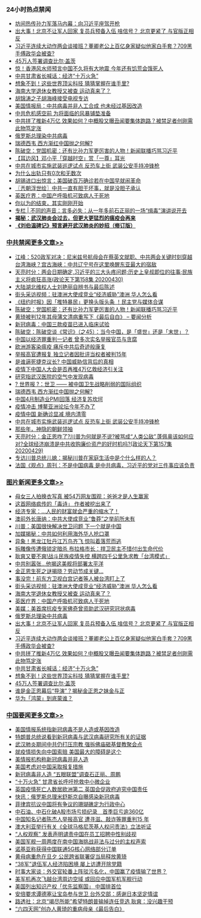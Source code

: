<div class="catlist">
<h3>24小时热点禁闻</h3>
<ul>
<li><a href="https://github.com/fqnews/bnews/blob/master/comments/20200430/1321507.md">坊间热传孙力军落马内幕：向习近平座驾开枪</a></li>
<li><a href="https://github.com/fqnews/bnews/blob/master/topimagenews/20200430/1321531.md">出大事！北京不让军人回家 复员兵预备入伍 啥信号？ 北京更紧了 与官版正相反</a></li>
<li><a href="https://github.com/fqnews/bnews/blob/master/topimagenews/20200430/1321474.md">习近平连续大动作两会谈接班？董卿老公上百亿身家疑似他家白手套？709黑手傅政华会被查?</a></li>
<li><a href="https://github.com/fqnews/bnews/blob/master/topimagenews/20200430/1321426.md">45万人签署调查比尔·盖茨</a></li>
<li><a href="https://github.com/fqnews/bnews/blob/master/comments/20200430/1321410.md">惊！香港风水师预言中国不久将有大地震 今年还有饥荒会饿死人</a></li>
<li><a href="https://github.com/fqnews/bnews/blob/master/topimagenews/20200430/1321430.md">中共甘肃省长喊话：经济“十万火急”</a></li>
<li><a href="https://github.com/fqnews/bnews/blob/master/topimagenews/20200430/1321429.md">想象不到！这些世界顶尖科技 猜猜掌握在谁手里?</a></li>
<li><a href="https://github.com/fqnews/bnews/blob/master/topimagenews/20200501/1321684.md">海南大学退休女教授又被查 运动真来了？</a></li>
<li><a href="https://github.com/fqnews/bnews/blob/master/baitai/20200430/1321482.md">胡锦涛之子胡海峰接受电视专访</a></li>
<li><a href="https://github.com/fqnews/bnews/blob/master/comments/20200501/1321693.md">美国情报局：中共病毒并非人工合成 也未经过基因改造</a></li>
<li><a href="https://github.com/fqnews/bnews/blob/master/baitai/20200430/1321564.md">中共危机感空前 为将面临的风暴铺垫准备</a></li>
<li><a href="https://github.com/fqnews/bnews/blob/master/topimagenews/20200430/1321445.md">中共拼了推新4万亿 效果如何？中概股又曝丑闻要集体跑路？被禁足者创刚需 此物笃定涨</a></li>
<li><a href="https://github.com/fqnews/bnews/blob/master/topimagenews/20200501/1321667.md">俄罗斯总理染中共病毒</a></li>
<li><a href="https://github.com/fqnews/bnews/blob/master/cbnews/20200430/1321487.md">瑞德西韦 西方渐红中国抛之何解?</a></li>
<li><a href="https://github.com/fqnews/bnews/blob/master/cbnews/20200501/1321698.md">陈破空：党国机密：还有比孙力军更厉害的人物！新闻联播巧骂习近平 </a></li>
<li><a href="https://github.com/fqnews/bnews/blob/master/headline/20200430/1321494.md">【耳边风】邓小平「穿越时空」赏「一尊」耳光</a></li>
<li><a href="https://github.com/fqnews/bnews/blob/master/cbnews/20200430/1321431.md">中共在城市实施武装巡逻试点 反恐车上街 武装公安手持冲锋枪</a></li>
<li><a href="https://github.com/fqnews/bnews/blob/master/lifebaike/20200501/1321677.md">为什么出轨只有0次和无数次</a></li>
<li><a href="https://github.com/fqnews/bnews/blob/master/worldnews/usa/20200430/1321459.md">胡锡进口出惊言：美国破百万确诊若在中国早就闹革命</a></li>
<li><a href="https://github.com/fqnews/bnews/blob/master/ssgc/20200501/1321681.md">〖兲朝浮世绘〗中共一直有胆干坏事，就是没胆子承认</a></li>
<li><a href="https://github.com/fqnews/bnews/blob/master/topimagenews/20200501/1321683.md">英医疗界：中国产呼吸机可致病人于死地</a></li>
<li><a href="https://github.com/fqnews/bnews/blob/master/lifebaike/20200501/1321675.md">你以为的结束，其实刚刚开始</a></li>
<li><a href="https://github.com/fqnews/bnews/blob/master/ssgc/20200501/1321630.md">专栏 | 不同的声音：言多必失：从一年多前石正丽的一场“缉毒”演讲说开去</a></li>
<li><b><a href="https://github.com/fqnews/bnews/blob/master/comments/20200211/1275071.md" target="_blank">揭秘：武汉肺炎会过去，但更大更猛烈的瘟疫会再来</a></b></li>
<li><b><a href="https://github.com/fqnews/bnews/blob/master/comments/20200207/1272816.md" target="_blank">《刘伯温碑记》预言避开武汉肺炎的妙招（修订版）</a></b></li>
</ul>
</div>

<div class="catlist">
<h3><a href="https://github.com/fqnews/bnews/blob/master/cbnews/" target="_blank">中共禁闻</a><span><a href="https://github.com/fqnews/bnews/blob/master/cbnews/" target="_blank" rel="nofollow">更多文章>></a></span></h3>
<ul>
<li><a href="https://github.com/fqnews/bnews/blob/master/cbnews/20200501/1321823.md" target="_blank">江峰：520政军对决：尼米兹号航母会在蔡英文就职、中共两会关键时刻穿越台湾海峡？宫古海峡：中共辽宁号在这里唤醒东亚最大的宿敌</a></li>
<li><a href="https://github.com/fqnews/bnews/blob/master/cbnews/20200501/1321816.md" target="_blank">天亮时分：两会日期确定,习近平的三大头疼问题;历史上皇叔即位的往事;民族主义将疯狂高涨(政论天下第158集 20200430)</a></li>
<li><a href="https://github.com/fqnews/bnews/blob/master/cbnews/20200501/1321741.md" target="_blank">大陆湖北维权人士刘艳丽自辨书与最后陈述</a></li>
<li><a href="https://github.com/fqnews/bnews/blob/master/topimagenews/20200501/1313848.md" target="_blank">街头采访视频：驻澳洲大使成竞业“经济威胁”澳洲 华人怎么看</a></li>
<li><a href="https://github.com/fqnews/bnews/blob/master/cbnews/20200501/1319565.md" target="_blank">《纽约时报》因「推特暴民」更换头版头条 ！民主党与媒体合谋</a></li>
<li><a href="https://github.com/fqnews/bnews/blob/master/cbnews/20200501/1321698.md" target="_blank">陈破空：党国机密：还有比孙力军更厉害的人物！新闻联播巧骂习近平</a></li>
<li><a href="https://github.com/fqnews/bnews/blob/master/cbnews/20200501/1321689.md" target="_blank">黄琦被判12年其母蒲文清病重写下《最后自白》 &#8211; 要闻分析</a></li>
<li><a href="https://github.com/fqnews/bnews/blob/master/cbnews/20200501/1321686.md" target="_blank">新冠病毒：中国三款疫苗已进入临床试验</a></li>
<li><a href="https://github.com/fqnews/bnews/blob/master/cbnews/20200430/1321614.md" target="_blank">陈破空：陈破空谈《常识》（之45）：当今中国，是「盛世」还是「末世」？</a></li>
<li><a href="https://github.com/fqnews/bnews/blob/master/cbnews/20200430/1321605.md" target="_blank">中国以经济罪重判一记者 曾多次实名举报官员与贪腐</a></li>
<li><a href="https://github.com/fqnews/bnews/blob/master/cbnews/20200430/1321407.md" target="_blank">欧洲游客染瘟疫 痛斥中共后奇迹般康复</a></li>
<li><a href="https://github.com/fqnews/bnews/blob/master/cbnews/20200430/1321575.md" target="_blank">举报高官遭报复 独立记者因批评当权者被判15年</a></li>
<li><a href="https://github.com/fqnews/bnews/blob/master/cbnews/20200430/1321569.md" target="_blank">是谁逼死捷克议长? 中国威胁信背后的真相</a></li>
<li><a href="https://github.com/fqnews/bnews/blob/master/cbnews/20200430/1321565.md" target="_blank">疫情下中国人大会是否再推4万亿救经济引关注</a></li>
<li><a href="https://github.com/fqnews/bnews/blob/master/cbnews/20200430/1321559.md" target="_blank">研究指武汉医院的空气中发现病毒</a></li>
<li><a href="https://github.com/fqnews/bnews/blob/master/cbnews/20200430/1321558.md" target="_blank">? 世界报 ?：世卫 —— 被中国卫生战略削弱的国际组织</a></li>
<li><a href="https://github.com/fqnews/bnews/blob/master/cbnews/20200430/1321487.md" target="_blank">瑞德西韦 西方渐红中国抛之何解?</a></li>
<li><a href="https://github.com/fqnews/bnews/blob/master/cbnews/20200430/1321460.md" target="_blank">中国4月制造业PMI回落 经济复苏坎坷</a></li>
<li><a href="https://github.com/fqnews/bnews/blob/master/cbnews/20200430/1321444.md" target="_blank">疫情冲击 博鳌亚洲论坛今年不办了</a></li>
<li><a href="https://github.com/fqnews/bnews/blob/master/cbnews/20200430/1321443.md" target="_blank">疫情中国 新确诊显减 境内清零</a></li>
<li><a href="https://github.com/fqnews/bnews/blob/master/cbnews/20200430/1321431.md" target="_blank">中共在城市实施武装巡逻试点 反恐车上街 武装公安手持冲锋枪</a></li>
<li><a href="https://github.com/fqnews/bnews/blob/master/cbnews/20200430/1321333.md" target="_blank">那些年，神隐的朝鲜领袖</a></li>
<li><a href="https://github.com/fqnews/bnews/blob/master/cbnews/20200430/1321310.md" target="_blank">天亮时分：金正恩咋了?川普为何就是不说?被骂成“人类公敌”,蓬佩奥该如何应对?全球经济崩溃是中共收购廉价资产的好时机吗?(政论天下第157集 20200429)</a></li>
<li><a href="https://github.com/fqnews/bnews/blob/master/cbnews/20200430/1319563.md" target="_blank">专访川普总统儿媳：揭秘川普在家庭生活中是个什么样的人？</a></li>
<li><a href="https://github.com/fqnews/bnews/blob/master/cbnews/20200430/1321267.md" target="_blank">法国《观点》周刊：不是中国病毒 是中共病毒，习近平的党对三件事应该负责</a></li>

</ul>
</div>
<div class="catlist">
<h3><a href="https://github.com/fqnews/bnews/blob/master/topimagenews/" target="_blank">图片新闻</a><span><a href="https://github.com/fqnews/bnews/blob/master/topimagenews/" target="_blank" rel="nofollow">更多文章>></a></span></h3>
<ul>
<li><a href="https://github.com/fqnews/bnews/blob/master/topimagenews/20200501/1321833.md" target="_blank">母女三人拍换衣写真 被54万网友围观：爸爸才是人生赢家</a></li>
<li><a href="https://github.com/fqnews/bnews/blob/master/topimagenews/20200501/1321822.md" target="_blank">这首网络疯传的「毒诗」 作者被挖出来了</a></li>
<li><a href="https://github.com/fqnews/bnews/blob/master/topimagenews/20200501/1321818.md" target="_blank">经济专家：&#8230;人民的财富就会严重的缩水了！</a></li>
<li><a href="https://github.com/fqnews/bnews/blob/master/topimagenews/20200501/1321806.md" target="_blank">澳前外长唐纳：中共大使成竞业“鲁莽”之举前所未有</a></li>
<li><a href="https://github.com/fqnews/bnews/blob/master/topimagenews/20200501/1321800.md" target="_blank">川普：美国很快解决世卫问题 下一个就是中国</a></li>
<li><a href="https://github.com/fqnews/bnews/blob/master/topimagenews/20200501/1321799.md" target="_blank">加媒揭秘：中共如何利用海外华人抢口罩</a></li>
<li><a href="https://github.com/fqnews/bnews/blob/master/topimagenews/20200501/1321791.md" target="_blank">异象！黑龙江牡丹江万鸟齐飞 惊叫着落荒而逃</a></li>
<li><a href="https://github.com/fqnews/bnews/blob/master/topimagenews/20200501/1321773.md" target="_blank">拆雕像传遭俄锁定暗杀 布拉格市长：捍卫民主不惜付出生命代价</a></li>
<li><a href="https://github.com/fqnews/bnews/blob/master/topimagenews/20200501/1321769.md" target="_blank">耿爽又要不爽!战斗民族疫情失控 横跨四千公里急求教「台湾模式」</a></li>
<li><a href="https://github.com/fqnews/bnews/blob/master/topimagenews/20200501/1321761.md" target="_blank">中共别嚣张…他揭这美舰将部署太平洋</a></li>
<li><a href="https://github.com/fqnews/bnews/blob/master/topimagenews/20200501/1321760.md" target="_blank">金正恩生死之谜揭晓？劳动节成关键…</a></li>
<li><a href="https://github.com/fqnews/bnews/blob/master/topimagenews/20200501/1321759.md" target="_blank">事没完！前东方卫视白宫记者等人被台湾盯上了</a></li>
<li><a href="https://github.com/fqnews/bnews/blob/master/topimagenews/20200501/1313848.md" target="_blank">街头采访视频：驻澳洲大使成竞业“经济威胁”澳洲 华人怎么看</a></li>
<li><a href="https://github.com/fqnews/bnews/blob/master/topimagenews/20200501/1321684.md" target="_blank">海南大学退休女教授又被查 运动真来了？</a></li>
<li><a href="https://github.com/fqnews/bnews/blob/master/topimagenews/20200501/1321683.md" target="_blank">英医疗界：中国产呼吸机可致病人于死地</a></li>
<li><a href="https://github.com/fqnews/bnews/blob/master/topimagenews/20200501/1321678.md" target="_blank">美媒：美首席抗疫专家佛奇曾资助武汉研究冠状病毒</a></li>
<li><a href="https://github.com/fqnews/bnews/blob/master/topimagenews/20200501/1321667.md" target="_blank">俄罗斯总理染中共病毒</a></li>
<li><a href="https://github.com/fqnews/bnews/blob/master/topimagenews/20200430/1321531.md" target="_blank">出大事！北京不让军人回家 复员兵预备入伍 啥信号？ 北京更紧了 与官版正相反</a></li>
<li><a href="https://github.com/fqnews/bnews/blob/master/topimagenews/20200430/1321474.md" target="_blank">习近平连续大动作两会谈接班？董卿老公上百亿身家疑似他家白手套？709黑手傅政华会被查?</a></li>
<li><a href="https://github.com/fqnews/bnews/blob/master/topimagenews/20200430/1321445.md" target="_blank">中共拼了推新4万亿 效果如何？中概股又曝丑闻要集体跑路？被禁足者创刚需 此物笃定涨</a></li>
<li><a href="https://github.com/fqnews/bnews/blob/master/topimagenews/20200430/1321430.md" target="_blank">中共甘肃省长喊话：经济“十万火急”</a></li>
<li><a href="https://github.com/fqnews/bnews/blob/master/topimagenews/20200430/1321429.md" target="_blank">想象不到！这些世界顶尖科技 猜猜掌握在谁手里?</a></li>
<li><a href="https://github.com/fqnews/bnews/blob/master/topimagenews/20200430/1321426.md" target="_blank">45万人签署调查比尔·盖茨</a></li>
<li><a href="https://github.com/fqnews/bnews/blob/master/topimagenews/20200430/1321405.md" target="_blank">谁是金正恩幕后“导演”？揭秘金正恩之妹金与正</a></li>
<li><a href="https://github.com/fqnews/bnews/blob/master/topimagenews/20200430/1321396.md" target="_blank">华为「鸿蒙」到底蒙谁？</a></li>

</ul>
</div>
<div class="catlist">
<h3><a href="https://github.com/fqnews/bnews/blob/master/headline/" target="_blank">中国要闻</a><span><a href="https://github.com/fqnews/bnews/blob/master/headline/" target="_blank" rel="nofollow">更多文章>></a></span></h3>
<ul>
<li><a href="https://github.com/fqnews/bnews/blob/master/headline/20200501/1321770.md" target="_blank">美国情报系统指新冠病毒不是人造或基因改造</a></li>
<li><a href="https://github.com/fqnews/bnews/blob/master/headline/20200501/1321737.md" target="_blank">特朗普总统说看到新冠病毒与武汉病毒研究所有关的证据</a></li>
<li><a href="https://github.com/fqnews/bnews/blob/master/headline/20200501/1321727.md" target="_blank">武汉肺炎期间中共仍打压宗教 强拆佛庙砸基督教聚会点</a></li>
<li><a href="https://github.com/fqnews/bnews/blob/master/headline/20200501/1321691.md" target="_blank">就疫情损失向中国索赔   美国最大的障碍是这个</a></li>
<li><a href="https://github.com/fqnews/bnews/blob/master/headline/20200501/1321685.md" target="_blank">美情报机构称新冠病毒并非人造</a></li>
<li><a href="https://github.com/fqnews/bnews/blob/master/headline/20200501/1321680.md" target="_blank">美国考虑对中国采取报复措施</a></li>
<li><a href="https://github.com/fqnews/bnews/blob/master/headline/20200501/1321673.md" target="_blank">新冠病毒非人造   “五眼联盟”调查石正丽、周鹏</a></li>
<li><a href="https://github.com/fqnews/bnews/blob/master/headline/20200501/1321672.md" target="_blank">“十万火急”    甘肃省长呼吁抢救中小微企业</a></li>
<li><a href="https://github.com/fqnews/bnews/blob/master/headline/20200501/1321655.md" target="_blank">英国疫情死亡人数居欧洲第二  英国会促政府追究中国责任</a></li>
<li><a href="https://github.com/fqnews/bnews/blob/master/headline/20200501/1321653.md" target="_blank">快讯：俄罗斯总理米舒斯京自曝感染新冠病毒</a></li>
<li><a href="https://github.com/fqnews/bnews/blob/master/headline/20200501/1321633.md" target="_blank">菲律宾抗议中国将有争议的珊瑚礁定为行政中心</a></li>
<li><a href="https://github.com/fqnews/bnews/blob/master/headline/20200501/1321626.md" target="_blank">中石油、中石化破A股市场亏损纪录　首季巨亏逾360亿</a></li>
<li><a href="https://github.com/fqnews/bnews/blob/master/headline/20200501/1321625.md" target="_blank">中国知名记者陈杰人举报高官   遭寻滋、敲诈等罪重判15 年</a></li>
<li><a href="https://github.com/fqnews/bnews/blob/master/headline/20200501/1321624.md" target="_blank">澳大利亚举行有关《全球马格尼茨基人权问责法》立法听证</a></li>
<li><a href="https://github.com/fqnews/bnews/blob/master/headline/20200430/1321617.md" target="_blank">“人权观察” 发表声明谴责中国在员工招聘中性别歧视</a></li>
<li><a href="https://github.com/fqnews/bnews/blob/master/headline/20200430/1321610.md" target="_blank">美国军舰一周两度在南中国海挑战非法与过分的主权声索</a></li>
<li><a href="https://github.com/fqnews/bnews/blob/master/headline/20200430/1321609.md" target="_blank">诺基亚称获得中国联通5G核心网络部分订单</a></li>
<li><a href="https://github.com/fqnews/bnews/blob/master/headline/20200430/1321608.md" target="_blank">黄母病重危在旦夕 公民跨省联署促当局释放黄琦</a></li>
<li><a href="https://github.com/fqnews/bnews/blob/master/headline/20200430/1321607.md" target="_blank">“38军”退伍军人经济陷困境 屡上访遭开除党籍</a></li>
<li><a href="https://github.com/fqnews/bnews/blob/master/headline/20200430/1321579.md" target="_blank">时事大家谈：外交官轮番上阵驳污名化，中国赢了疫情输了世界？</a></li>
<li><a href="https://github.com/fqnews/bnews/blob/master/headline/20200430/1321574.md" target="_blank">美军机再次飞越台湾周边空域 或回应中国军机军舰行动</a></li>
<li><a href="https://github.com/fqnews/bnews/blob/master/headline/20200430/1321573.md" target="_blank">美国列出知识产权「优先监察国」      中国排首位</a></li>
<li><a href="https://github.com/fqnews/bnews/blob/master/headline/20200430/1321572.md" target="_blank">安倍要求谭德塞让宝岛参与世卫    台外交部：感谢日本坚定情谊</a></li>
<li><a href="https://github.com/fqnews/bnews/blob/master/headline/20200430/1321571.md" target="_blank">路透社：北京“竭尽所能”希望特朗普输掉连任竞选    耿爽：没兴趣干预</a></li>
<li><a href="https://github.com/fqnews/bnews/blob/master/headline/20200430/1321567.md" target="_blank">“六四天网”创办人黄琦的重病母亲《最后告白》</a></li>

</ul>
</div>